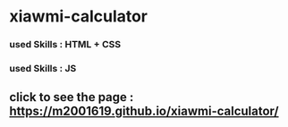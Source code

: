 # xiawmi-calculator
### used Skills : HTML + CSS
### used Skills : JS 
## click to see the page : https://m2001619.github.io/xiawmi-calculator/
